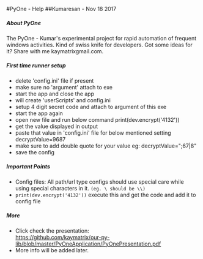 #PyOne - Help
##Kumaresan - Nov 18 2017

##### About PyOne

The PyOne - Kumar's experimental project for rapid automation of frequent windows activities. Kind of swiss knife for developers. Got some ideas for it? Share with me kaymatrixgmail.com.

##### First time runner setup

- delete 'config.ini' file if present
- make sure no 'argument' attach to exe
- start the app and close the app
- will create 'userScripts' and config.ini
- setup 4 digit secret code and attach to argument of this exe
- start the app again
- open new file and run below command print(dev.encrypt('4132'))
- get the value displayed in output 
- paste that value in 'config.ini' file for below mentioned setting decryptValue=9687
- make sure to add double quote for your value
eg: 
decryptValue=";67|8"
- save the config

##### Important Points

- Config files: All path/url type configs should use special care while using special characters in it. ``(eg. \ should be \\)`` 
- ``print(dev.encrypt('4132'))`` execute this and get the code and add it to config file

##### More
- Click check the presentation:  
https://github.com/kaymatrix/our-py-lib/blob/master/PyOneApplication/PyOnePresentation.pdf
- More info will be added later.
